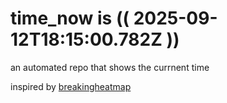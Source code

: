 # time_now is (( 2025-09-12T18:15:00.782Z ))

an automated repo that shows the currnent time

inspired by [breakingheatmap](https://github.com/breakingheatmap/breakingheatmap)
